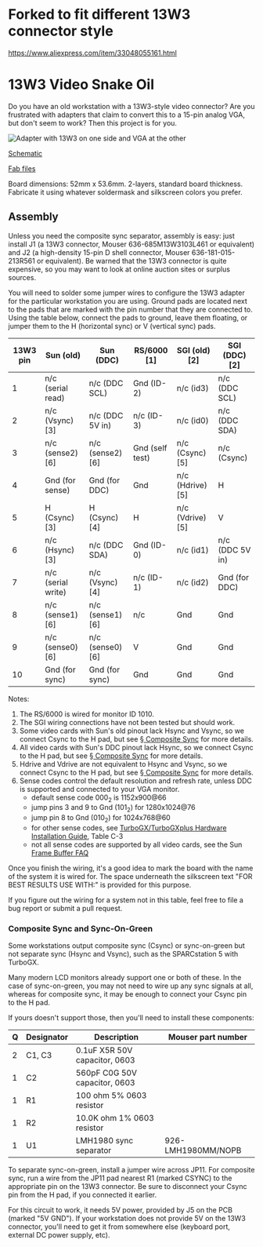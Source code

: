 # Forked to fit different 13W3 connector style
https://www.aliexpress.com/item/33048055161.html


# 13W3 Video Snake Oil

Do you have an old workstation with a 13W3-style video connector? Are you frustrated with adapters that claim to convert this to a 15-pin analog VGA, but don't seem to work? Then this project is for you.

![Adapter with 13W3 on one side and VGA at the other](https://github.com/schlae/13W3/blob/main/13W3.jpg)

[Schematic](https://github.com/schlae/13W3/blob/main/13W3.pdf)

[Fab files](https://github.com/schlae/13W3/blob/main/fab/13W3_Rev1.zip)


Board dimensions: 52mm x 53.6mm. 2-layers, standard board thickness. Fabricate it using whatever soldermask and silkscreen colors you prefer.

## Assembly

Unless you need the composite sync separator, assembly is easy: just install J1 (a 13W3 connector, Mouser 636-685M13W3103L461 or equivalent) and J2 (a high-density 15-pin D shell connector, Mouser 636-181-015-213R561 or equivalent). Be warned that the 13W3 connector is quite expensive, so you may want to look at online auction sites or surplus sources.

You will need to solder some jumper wires to configure the 13W3 adapter for the particular workstation you are using. Ground pads are located next to the pads that are marked with the pin number that they are connected to. Using the table below, connect the pads to ground, leave them floating, or jumper them to the H (horizontal sync) or V (vertical sync) pads.

| 13W3 pin | Sun (old)          | Sun (DDC)        | RS/6000 [1]     | SGI (old) [2]    | SGI (DDC) [2]   |
|----------|--------------------|------------------|-----------------|------------------|-----------------|
| 1        | n/c (serial read)  | n/c (DDC SCL)    | Gnd (ID-2)      | n/c (id3)        | n/c (DDC SCL)   |
| 2        | n/c (Vsync) [3]    | n/c (DDC 5V in)  | n/c (ID-3)      | n/c (id0)        | n/c (DDC SDA)   |
| 3        | n/c (sense2) [6]   | n/c (sense2) [6] | Gnd (self test) | n/c (Csync)  [5] | n/c (Csync)     |
| 4        | Gnd (for sense)    | Gnd (for DDC)    | Gnd             | n/c (Hdrive) [5] | H               |
| 5        | H (Csync) [3]      | H (Csync) [4]    | H               | n/c (Vdrive) [5] | V               |
| 6        | n/c (Hsync) [3]    | n/c (DDC SDA)    | Gnd (ID-0)      | n/c (id1)        | n/c (DDC 5V in) |
| 7        | n/c (serial write) | n/c (Vsync) [4]  | n/c (ID-1)      | n/c (id2)        | Gnd (for DDC)   |
| 8        | n/c (sense1) [6]   | n/c (sense1) [6] | n/c             | Gnd              | Gnd             |
| 9        | n/c (sense0) [6]   | n/c (sense0) [6] | V               | Gnd              | Gnd             |
| 10       | Gnd (for sync)     | Gnd (for sync)   | Gnd             | Gnd              | Gnd             |

Notes:
1. The RS/6000 is wired for monitor ID 1010.
2. The SGI wiring connections have not been tested but should work.
3. Some video cards with Sun's old pinout lack Hsync and Vsync, so we connect Csync to the H pad, but see [§ Composite Sync](#composite-sync-and-sync-on-green) for more details.
4. All video cards with Sun's DDC pinout lack Hsync, so we connect Csync to the H pad, but see [§ Composite Sync](#composite-sync-and-sync-on-green) for more details.
5. Hdrive and Vdrive are not equivalent to Hsync and Vsync, so we connect Csync to the H pad, but see [§ Composite Sync](#composite-sync-and-sync-on-green) for more details.
6. Sense codes control the default resolution and refresh rate, unless DDC is supported and connected to your VGA monitor.
    * default sense code 000<sub>2</sub> is 1152x900@66
    * jump pins 3 and 9 to Gnd (101<sub>2</sub>) for 1280x1024@76
    * jump pin 8 to Gnd (010<sub>2</sub>) for 1024x768@60
    * for other sense codes, see [TurboGX/TurboGXplus Hardware Installation Guide](https://docs.oracle.com/cd/E19957-01/801-5399-10/801-5399-10.pdf), Table C-3
    * not all sense codes are supported by all video cards, see the Sun [Frame Buffer FAQ](http://www.sunhelp.org/faq/FrameBuffer.html#5)

Once you finish the wiring, it's a good idea to mark the board with the name of the system it is wired for. The space underneath the silkscreen text "FOR BEST RESULTS USE WITH:" is provided for this purpose.

If you figure out the wiring for a system not in this table, feel free to file a bug report or submit a pull request.

### Composite Sync and Sync-On-Green

Some workstations output composite sync (Csync) or sync-on-green but not separate sync (Hsync and Vsync), such as the SPARCstation 5 with TurboGX.

Many modern LCD monitors already support one or both of these. In the case of sync-on-green, you may not need to wire up any sync signals at all, whereas for composite sync, it may be enough to connect your Csync pin to the H pad.

If yours doesn't support those, then you'll need to install these components:

| Q | Designator | Description | Mouser part number |
|---|------------|-------------|--------------------|
| 2 | C1, C3     | 0.1uF X5R 50V capacitor, 0603 | |
| 1 | C2 | 560pF C0G 50V capacitor, 0603 | |
| 1 | R1 | 100 ohm 5% 0603 resistor | |
| 1 | R2 | 10.0K ohm 1% 0603 resistor | |
| 1 | U1 | LMH1980 sync separator | 926-LMH1980MM/NOPB |

To separate sync-on-green, install a jumper wire across JP11. For composite sync, run a wire from the JP11 pad nearest R1 (marked CSYNC) to the appropriate pin on the 13W3 connector. Be sure to disconnect your Csync pin from the H pad, if you connected it earlier.

For this circuit to work, it needs 5V power, provided by J5 on the PCB (marked "5V GND"). If your workstation does not provide 5V on the 13W3 connector, you'll need to get it from somewhere else (keyboard port, external DC power supply, etc).
